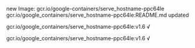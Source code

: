 new Image: gcr.io/google-containers/serve_hostname-ppc64le
gcr.io/google_containers/serve_hostname-ppc64le:README.md updated 

gcr.io/google_containers/serve_hostname-ppc64le:v1.6 √

gcr.io/google_containers/serve_hostname-ppc64le:v1.6 √

